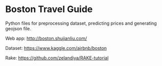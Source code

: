 # Boston Travel Guide

Python files for preprocessing dataset, predicting prices and generating geojson file.

Web app: http://boston.shujianliu.com/

Dataset: https://www.kaggle.com/airbnb/boston

Rake: https://github.com/zelandiya/RAKE-tutorial
